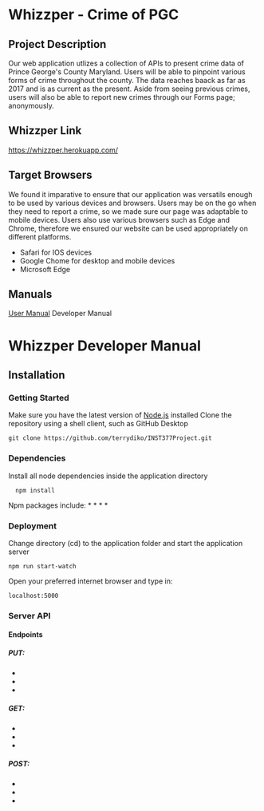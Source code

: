 # Whizzper - Crime of PGC

## Project Description
Our web application utlizes a collection of APIs to present crime data of Prince George's County Maryland. Users will be able to pinpoint various forms of crime throughout the county. The data reaches baack as far as 2017 and is as current as the present. Aside from seeing previous crimes, users will also be able to report new crimes through our Forms page; anonymously. 

## Whizzper Link
https://whizzper.herokuapp.com/

## Target Browsers
We found it imparative to ensure that our application was versatils enough to be used by various devices and browsers. Users may be on the go when they need to report a crime, so we made sure our page was adaptable to mobile devices. Users also use various browsers such as Edge and Chrome, therefore we ensured our website can be used appropriately on different platforms.
  * Safari for IOS devices
  * Google Chome for desktop and mobile devices
  * Microsoft Edge

## Manuals
[User Manual](user.md)
Developer Manual

# Whizzper Developer Manual

## Installation
### Getting Started
Make sure you have the latest version of [Node.js](https://nodejs.org/en/download/) installed
Clone the repository using a shell client, such as GitHub Desktop
```github
git clone https://github.com/terrydiko/INST377Project.git
```

### Dependencies
Install all node dependencies inside the application directory
```github
  npm install
 ```
 
Npm packages include:
  * 
  * 
  * 
  * 
  
### Deployment
Change directory (cd) to the application folder and start the application server
```github
npm run start-watch
```
Open your preferred internet browser and type in:
```github
localhost:5000
```

### Server API

#### Endpoints

##### PUT:
  * 
  * 
  * 
##### GET:
  * 
  * 
  * 
##### POST:
  * 
  * 
  * 
